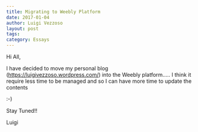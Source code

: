 ```yaml
---
title: Migrating to Weebly Platform
date: 2017-01-04
author: Luigi Vezzoso
layout: post
tags:
category: Essays
---
```


Hi All,

I have decided to move my personal blog (https://luigivezzoso.wordpress.com/) into the Weebly platform..... I think it require less time to be managed and so I can have more time to update the contents

:-)

Stay Tuned!!

Luigi
